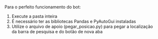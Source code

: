 Para o perfeito funcionamento do bot:
1. Execute a pasta inteira
2. É necessário ter as bibliotecas Pandas e PyAutoGui instaladas
3. Utilize o arquivo de apoio (pegar_posicao.py) para pegar a localização da barra de pesquisa e do botão de nova aba
